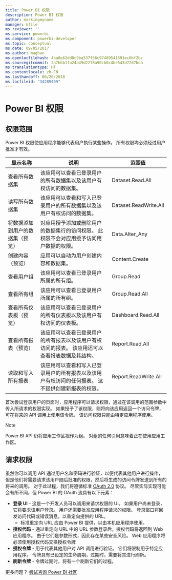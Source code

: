 ```yaml
---
title: Power BI 权限
description: Power BI 权限
author: markingmyname
manager: kfile
ms.reviewer: ''
ms.service: powerbi
ms.component: powerbi-developer
ms.topic: conceptual
ms.date: 09/05/2017
ms.author: maghan
ms.openlocfilehash: 4ba0e62dd8c9ba537f56c97489541591ec0bf2bc
ms.sourcegitcommit: 2a7bbb1fa24a49d2278a90cb0c4be543d7267bda
ms.translationtype: HT
ms.contentlocale: zh-CN
ms.lasthandoff: 06/26/2018
ms.locfileid: "34289409"
---
```

# <a name="power-bi-permissions"></a>Power BI 权限
## <a name="permission-scopes"></a>权限范围
Power BI 权限使应用程序能够代表用户执行某些操作。 所有权限均必须经过用户批准才有效。

| 显示名称 | 说明 | 范围值 |
| --- | --- | --- |
| 查看所有数据集 |该应用可以查看已登录用户的所有数据集以及该用户有权访问的数据集。 |Dataset.Read.All |
| 读写所有数据集 |该应用可以查看和写入已登录用户的所有数据集以及该用户有权访问的数据集。 |Dataset.ReadWrite.All |
| 将数据添加到用户的数据集（预览） |对应用授予添加或删除用户的数据集行的访问权限。 此权限不会对应用授予访问用户数据的权限。 |Data.Alter_Any |
| 创建内容（预览） |应用可以自动为用户创建内容和数据集。 |Content.Create |
| 查看用户组 |该应用可以查看已登录用户所属的所有组。 |Group.Read |
| 查看所有组 |该应用可以查看已登录用户所属的所有组。 |Group.Read.All |
| 查看所有仪表板（预览） |该应用可以查看已登录用户的所有仪表板以及该用户有权访问的仪表板。 |Dashboard.Read.All |
| 查看所有报表（预览） |该应用可以查看已登录用户的所有报表以及该用户有权访问的报表。 该应用还可以查看报表数据及其结构。 |Report.Read.All |
| 读取和写入所有报表 |该应用可以查看和写入已登录用户的所有报表以及该用户有权访问的任何报表。 这不提供创建新报表的权限。 |Report.ReadWrite.All |

首次尝试登录用户的页面时，应用程序可以请求权限，通过在该调用的范围参数中传入所请求的权限实现。 如果授予了该权限，则将向该应用返回一个访问令牌，可在将来的 API 调用上使用该令牌。 该访问权限只能由特定应用程序使用。

> [!NOTE]
> Power BI API 仍将应用工作区视作为组。 对组的任何引用意味着正在使用应用工作区。
> 
> 

## <a name="requesting-permissions"></a>请求权限
虽然你可以调用 API 通过用户名和密码进行验证，以便代表其他用户进行操作，但是他们将需要请求该用户随后批准的权限，然后将生成的访问令牌发送到所有的将来的调用。 对于此过程，我们将遵循标准 [OAuth 2.0](http://oauth.net/2/) 协议。 尽管实际实现可能会有所不同，但 Power BI 的 OAuth 流具有以下元素：

* **登录 UI** - 这是一个开发人员可以调用来请求权限的 UI。 如果用户尚未登录，它将要求该用户登录。 用户还需要批准应用程序请求的权限。 登录窗口将回发访问代码或错误消息，以重定向提供的 URL。
  * 标准重定向 URL 应由 Power BI 提供，以由本机应用程序使用。
* **授权代码** - 通过重定向 URL 中的 URL 参数登录后，授权代码将返回到 Web 应用程序。 由于它们是参数形式，因此存在某些安全风险。 Web 应用程序将必须使用授权代码交换授权令牌
* **授权令牌** - 用于代表其他用户对 API 调用进行验证。 它们将限制用于特定应用程序。 令牌具有已设定的生命周期，过期时，需要将其进行刷新。
* **刷新令牌** - 令牌过期时，将有一个刷新它们的过程。

更多问题？ [尝试咨询 Power BI 社区](http://community.powerbi.com/)

